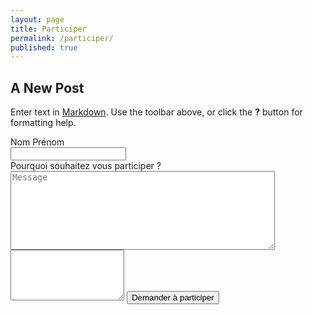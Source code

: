 ```yaml
---
layout: page
title: Participer
permalink: /participer/
published: true
---
```




## A New Post

Enter text in [Markdown](http://daringfireball.net/projects/markdown/). Use the toolbar above, or click the **?** button for formatting help.

<form action="https://getsimpleform.com/messages?form_api_token=ffa72814334bb7be308fd85fcbf37c6a" method="post">
  <!-- the redirect_to is optional, the form will redirect to the referrer on submission -->
  <input type='hidden' name='redirect_to' value='http://monjob.github.io/merci/' />
  <!-- all your input fields here.... -->
  <label class="control-label">Nom Prénom</label><br>
  <input type='text' name='Nom et prénom' /><br>
  <label class="control-label">Pourquoi souhaitez vous participer ?</label><br>
  <textarea id='message' name='message' placeholder='Message' rows='8' cols='50'></textarea>
  <textarea rows="5" cols="20"></textarea>
  <input type='submit' value='Demander à participer' />
</form>
